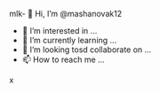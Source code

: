 mlk- 👋 Hi, I’m @mashanovak12
- 👀 I’m interested in ...
- 🌱 I’m currently learning ...
- 💞️ I’m looking tosd collaborate on ...
- 📫 How to reach me ...

<!---
mashanovak12/mashanovak12 is a ✨ special ✨ repository because its `README.md` (this file) appears on your GitHub profile.
You can click the Preview link to take a look at your changes.
--->x
